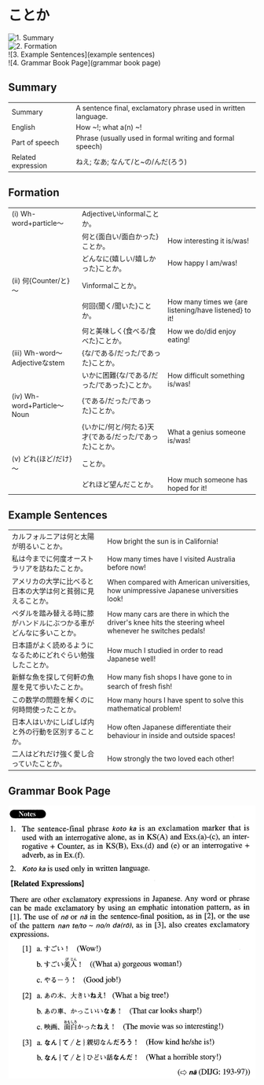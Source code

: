 # ことか

![1. Summary](summary)<br>
![2. Formation](formation)<br>
![3. Example Sentences](example sentences)<br>
![4. Grammar Book Page](grammar book page)<br>


## Summary

<table><tr>   <td>Summary</td>   <td>A sentence final, exclamatory phrase used in written language.</td></tr><tr>   <td>English</td>   <td>How ~!; what a(n) ~!</td></tr><tr>   <td>Part of speech</td>   <td>Phrase (usually used in formal writing and formal speech)</td></tr><tr>   <td>Related expression</td>   <td>ねえ; なあ; なんて/と~の/んだ(ろう)</td></tr></table>

## Formation

<table class="table"><tbody><tr class="tr head"><td class="td"><span class="numbers">(i)</span> <span class="bold">Wh-word+particle～</span></td><td class="td"><span>Adjectiveいinformal</span><span class="concept">ことか</span><span>。</span></td><td class="td"></td></tr><tr class="tr"><td class="td"></td><td class="td"><span>何と{面白い/面白かった}</span><span class="concept">ことか</span><span>。</span></td><td class="td"><span>How interesting it is/was!</span></td></tr><tr class="tr"><td class="td"></td><td class="td"><span>どんなに{嬉しい/嬉しかった}</span><span class="concept">ことか</span><span>。</span></td><td class="td"><span>How happy I am/was!</span></td></tr><tr class="tr head"><td class="td"><span class="numbers">(ii)</span> <span class="bold">何{Counter/と}～</span></td><td class="td"><span>Vinformal</span><span class="concept">ことか</span><span>。</span></td><td class="td"></td></tr><tr class="tr"><td class="td"></td><td class="td"><span>何回{聞く/聞いた}</span><span class="concept">ことか</span><span>。</span></td><td class="td"><span>How many times we {are listening/have listened} to it!</span></td></tr><tr class="tr"><td class="td"></td><td class="td"><span>何と美味しく{食べる/食べた}</span><span class="concept">ことか</span><span>。</span></td><td class="td"><span>How we do/did enjoy eating!</span></td></tr><tr class="tr head"><td class="td"><span class="numbers">(iii)</span> <span class="bold">Wh-word～Adjectiveなstem</span></td><td class="td"><span>{な/である/だった/であった}</span><span class="concept">ことか</span><span>。</span></td><td class="td"></td></tr><tr class="tr"><td class="td"></td><td class="td"><span>いかに困難{な/である/だった/であった}</span><span class="concept">ことか</span><span>。</span></td><td class="td"><span>How difficult something is/was!</span></td></tr><tr class="tr head"><td class="td"><span class="numbers">(iv)</span> <span class="bold">Wh-word+Particle～Noun</span></td><td class="td"><span>{である/だった/であった}</span><span class="concept">ことか</span><span>。</span></td><td class="td"></td></tr><tr class="tr"><td class="td"></td><td class="td"><span>{いかに/何と/何たる}天才{である/だった/であった}</span><span class="concept">ことか</span><span>。</span></td><td class="td"><span>What a genius someone is/was!</span></td></tr><tr class="tr head"><td class="td"><span class="numbers">(v)</span> <span class="bold">どれ{ほど/だけ}～</span></td><td class="td"><span class="concept">ことか</span><span>。</span></td><td class="td"></td></tr><tr class="tr"><td class="td"></td><td class="td"><span>どれほど望んだ</span><span class="concept">ことか</span><span>。</span></td><td class="td"><span>How much someone has hoped for it!</span></td></tr></tbody></table>

## Example Sentences

<table><tr>   <td>カルフォルニアは何と太陽が明るいことか。</td>   <td>How bright the sun is in California!</td></tr><tr>   <td>私は今までに何度オーストラリアを訪ねたことか。</td>   <td>How many times have I visited Australia before now!</td></tr><tr>   <td>アメリカの大学に比べると日本の大学は何と貧弱に見えることか。</td>   <td>When compared with American universities, how unimpressive Japanese universities look!</td></tr><tr>   <td>ペダルを踏み替える時に膝がハンドルにぶつかる車がどんなに多いことか。</td>   <td>How many cars are there in which the driver's knee hits the steering wheel whenever he switches pedals!</td></tr><tr>   <td>日本語がよく読めるようになるためにどれぐらい勉強したことか。</td>   <td>How much I studied in order to read Japanese well!</td></tr><tr>   <td>新鮮な魚を探して何軒の魚屋を見て歩いたことか。</td>   <td>How many ﬁsh shops I have gone to in search of fresh ﬁsh!</td></tr><tr>   <td>この数学の問題を解くのに何時問使ったことか。</td>   <td>How many hours I have spent to solve this mathematical problem!</td></tr><tr>   <td>日本人はいかにしばしば内と外の行動を区別することか。</td>   <td>How often Japanese differentiate their behaviour in inside and outside spaces!</td></tr><tr>   <td>二人はどれだけ強く愛し合っていたことか。</td>   <td>How strongly the two loved each other!</td></tr></table>

## Grammar Book Page

![](../img/Advancedことか.png)

